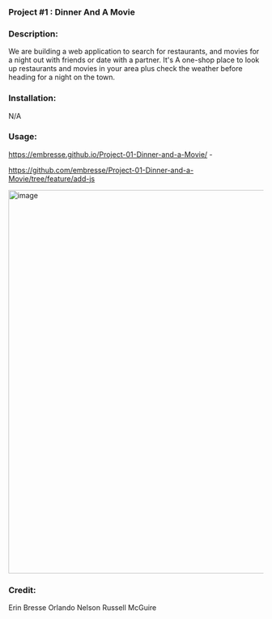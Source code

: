  ### Project #1 : Dinner And A Movie

### Description:
We are building a web application to search for restaurants, and movies for a night out with friends or date with a partner. It's A one-shop place to look up restaurants and movies in your area plus check the weather before heading for a night on the town.

### Installation:
N/A

 ### Usage:
 https://embresse.github.io/Project-01-Dinner-and-a-Movie/ -
 
 https://github.com/embresse/Project-01-Dinner-and-a-Movie/tree/feature/add-js

<img width="758" alt="image" src="https://user-images.githubusercontent.com/113787078/209487192-941960b1-3f55-44c1-a6bb-a12f3eaf1563.png">



### Credit:
Erin Bresse
Orlando Nelson
Russell McGuire
